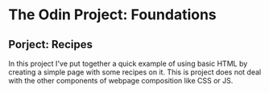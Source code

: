 # The Odin Project: Foundations

## Porject: Recipes

In this project I've put together a quick example of using basic HTML by creating a simple page with some recipes on it. This is project does not deal with the other components of webpage composition like CSS or JS.
